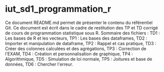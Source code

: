 # iut_sd1_programmation_r
Ce document README.md permet de présenter le contenu du référentiel Git. Ce document est écrit dans le cadre de restitution des TP et TD corrigé de cours de programmation statistique sous R.
Sommaire des fichiers :
TD1 : Les bases de R et les vecteurs,
TP1 : Les bases des dataframes,
TD2 : Importer et manipulation de dataframe,
TP2 : Rappel et cas pratique,
TD3 : Créer des colonnes calculées et des agrégations,
TP3 : Correction de l'EXAM,
TD4 : Création et personnalisation de graphique,
TP4 : Algorithmique,
TD5 : Simulation de loi normale,
TP5 : Joitures et base de données,
TD6 : Chercher l'erreur.
